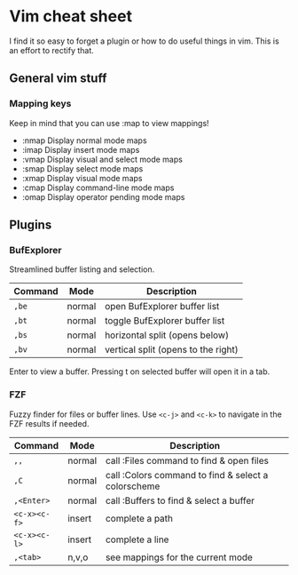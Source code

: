 # Vim cheat sheet

I find it so easy to forget a plugin or how to do useful things in vim. This is an effort to rectify that.

## General vim stuff

### Mapping keys

Keep in mind that you can use :map to view mappings!

- :nmap Display normal mode maps
- :imap Display insert mode maps
- :vmap Display visual and select mode maps
- :smap Display select mode maps
- :xmap Display visual mode maps
- :cmap Display command-line mode maps
- :omap Display operator pending mode maps

## Plugins

### BufExplorer

Streamlined buffer listing and selection.

Command | Mode   | Description
------- | ----   | -----------
`,be`   | normal | open BufExplorer buffer list
`,bt`   | normal | toggle BufExplorer buffer list
`,bs`   | normal | horizontal split (opens below)
`,bv`   | normal | vertical split (opens to the right)

Enter to view a buffer. Pressing t on selected buffer will open it in a tab.

### FZF

Fuzzy finder for files or buffer lines. Use `<c-j>` and `<c-k>` to navigate in the FZF results if needed.

Command      | Mode   | Description
-------      | ----   | -----------
`,,`         | normal | call :Files command to find & open files
`,C`         | normal | call :Colors command to find & select a colorscheme
`,<Enter>`   | normal | call :Buffers to find & select a buffer
`<c-x><c-f>` | insert | complete a path
`<c-x><c-l>` | insert | complete a line
`,<tab>`     | n,v,o  | see mappings for the current mode
